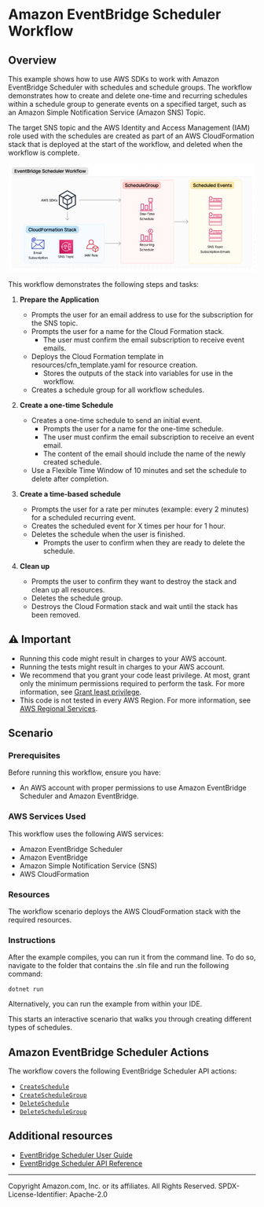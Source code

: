 # Amazon EventBridge Scheduler Workflow

## Overview
This example shows how to use AWS SDKs to work with Amazon EventBridge Scheduler with schedules and schedule groups. The workflow demonstrates how to create and delete one-time and recurring schedules within a schedule group to generate events on a specified target, such as an Amazon Simple Notification Service (Amazon SNS) Topic.

The target SNS topic and the AWS Identity and Access Management (IAM) role used with the schedules are created as part of an AWS CloudFormation stack that is deployed at the start of the workflow, and deleted when the workflow is complete.

![Scheduler application structure](../../../../../../../../../../workflows/eventbridge_scheduler/resources/scheduler-workflow.png)

This workflow demonstrates the following steps and tasks:

1. **Prepare the Application**

   - Prompts the user for an email address to use for the subscription for the SNS topic.
   - Prompts the user for a name for the Cloud Formation stack. 
     - The user must confirm the email subscription to receive event emails.
   - Deploys the Cloud Formation template in resources/cfn_template.yaml for resource creation. 
     - Stores the outputs of the stack into variables for use in the workflow.
   - Creates a schedule group for all workflow schedules.

2. **Create a one-time Schedule**

   - Creates a one-time schedule to send an initial event. 
     - Prompts the user for a name for the one-time schedule.
     - The user must confirm the email subscription to receive an event email.
     - The content of the email should include the name of the newly created schedule.
   - Use a Flexible Time Window of 10 minutes and set the schedule to delete after completion.

3. **Create a time-based schedule**

   - Prompts the user for a rate per minutes (example: every 2 minutes) for a scheduled recurring event.
   - Creates the scheduled event for X times per hour for 1 hour.
   - Deletes the schedule when the user is finished.
     - Prompts the user to confirm when they are ready to delete the schedule.

4. **Clean up**

   - Prompts the user to confirm they want to destroy the stack and clean up all resources.
   - Deletes the schedule group.
   - Destroys the Cloud Formation stack and wait until the stack has been removed.

## ⚠ Important

* Running this code might result in charges to your AWS account.
* Running the tests might result in charges to your AWS account.
* We recommend that you grant your code least privilege. At most, grant only the minimum permissions required to perform the task. For more information, see [Grant least privilege](https://docs.aws.amazon.com/IAM/latest/UserGuide/best-practices.html#grant-least-privilege).
* This code is not tested in every AWS Region. For more information, see [AWS Regional Services](https://aws.amazon.com/about-aws/global-infrastructure/regional-product-services).

## Scenario

### Prerequisites

Before running this workflow, ensure you have:

- An AWS account with proper permissions to use Amazon EventBridge Scheduler and Amazon EventBridge.

### AWS Services Used

This workflow uses the following AWS services:

- Amazon EventBridge Scheduler
- Amazon EventBridge
- Amazon Simple Notification Service (SNS)
- AWS CloudFormation

### Resources

The workflow scenario deploys the AWS CloudFormation stack with the required resources.

### Instructions

After the example compiles, you can run it from the command line. To do so, navigate to
the folder that contains the .sln file and run the following command:

```
dotnet run
```

Alternatively, you can run the example from within your IDE.

This starts an interactive scenario that walks you through creating different types of schedules.

## Amazon EventBridge Scheduler Actions

The workflow covers the following EventBridge Scheduler API actions:

- [`CreateSchedule`](https://docs.aws.amazon.com/scheduler/latest/APIReference/API_CreateSchedule.html)
- [`CreateScheduleGroup`](https://docs.aws.amazon.com/scheduler/latest/APIReference/API_CreateScheduleGroup.html)
- [`DeleteSchedule`](https://docs.aws.amazon.com/scheduler/latest/APIReference/API_DeleteSchedule.html)
- [`DeleteScheduleGroup`](https://docs.aws.amazon.com/scheduler/latest/APIReference/API_DeleteScheduleGroup.html)

## Additional resources

* [EventBridge Scheduler User Guide](https://docs.aws.amazon.com/scheduler/latest/UserGuide/what-is-scheduler.html)
* [EventBridge Scheduler API Reference](https://docs.aws.amazon.com/scheduler/latest/APIReference/Welcome.html)

---

Copyright Amazon.com, Inc. or its affiliates. All Rights Reserved.
SPDX-License-Identifier: Apache-2.0
